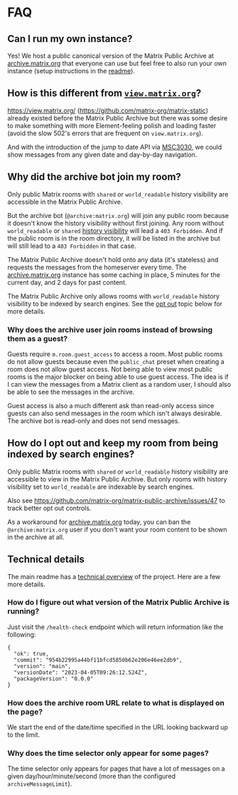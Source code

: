 # FAQ

## Can I run my own instance?

Yes! We host a public canonical version of the Matrix Public Archive at
[archive.matrix.org](https://archive.matrix.org/) that everyone can use but feel free to
also run your own instance (setup instructions in the [readme](../README.md)).

## How is this different from [`view.matrix.org`](https://view.matrix.org/)?

https://view.matrix.org/ (https://github.com/matrix-org/matrix-static) already existed
before the Matrix Public Archive but there was some desire to make something with more
Element-feeling polish and loading faster (avoid the slow 502's errors that are frequent
on `view.matrix.org`).

And with the introduction of the jump to date API via
[MSC3030](https://github.com/matrix-org/matrix-spec-proposals/pull/3030), we could show
messages from any given date and day-by-day navigation.

## Why did the archive bot join my room?

Only public Matrix rooms with `shared` or `world_readable` history visibility are
accessible in the Matrix Public Archive.

But the archive bot (`@archive:matrix.org`) will join any public room because it doesn't
know the history visibility without first joining. Any room without `world_readable` or
`shared` [history
visibility](https://spec.matrix.org/v1.6/client-server-api/#room-history-visibility)
will lead a `403 Forbidden`. And if the public room is in the room directory, it will be
listed in the archive but will still lead to a `403 Forbidden` in that case.

The Matrix Public Archive doesn't hold onto any data (it's
stateless) and requests the messages from the homeserver every time. The
[archive.matrix.org](https://archive.matrix.org/) instance has some caching in place, 5
minutes for the current day, and 2 days for past content.

The Matrix Public Archive only allows rooms with `world_readable` history visibility to
be indexed by search engines. See the [opt
out](#how-do-i-opt-out-and-keep-my-room-from-being-indexed-by-search-engines) topic
below for more details.

### Why does the archive user join rooms instead of browsing them as a guest?

Guests require `m.room.guest_access` to access a room. Most public rooms do not allow
guests because even the `public_chat` preset when creating a room does not allow guest
access. Not being able to view most public rooms is the major blocker on being able to
use guest access. The idea is if I can view the messages from a Matrix client as a
random user, I should also be able to see the messages in the archive.

Guest access is also a much different ask than read-only access since guests can also
send messages in the room which isn't always desirable. The archive bot is read-only and
does not send messages.

## How do I opt out and keep my room from being indexed by search engines?

Only public Matrix rooms with `shared` or `world_readable` history visibility are
accessible to view in the Matrix Public Archive. But only rooms with history visibility
set to `world_readable` are indexable by search engines.

Also see https://github.com/matrix-org/matrix-public-archive/issues/47 to track better
opt out controls.

As a workaround for [archive.matrix.org](https://archive.matrix.org/) today, you can ban
the `@archive:matrix.org` user if you don't want your room content to be shown in the
archive at all.

## Technical details

The main readme has a [technical overview](../README.md#technical-overview) of the
project. Here are a few more details.

### How do I figure out what version of the Matrix Public Archive is running?

Just visit the `/health-check` endpoint which will return information like the following:

```
{
  "ok": true,
  "commit": "954b22995a44bf11bfcd5850b62e206e46ee2db9",
  "version": "main",
  "versionDate": "2023-04-05T09:26:12.524Z",
  "packageVersion": "0.0.0"
}
```

### How does the archive room URL relate to what is displayed on the page?

We start the end of the date/time specified in the URL looking backward up to the limit.

### Why does the time selector only appear for some pages?

The time selector only appears for pages that have a lot of messages on a given
day/hour/minute/second (more than the configured `archiveMessageLimit`).

